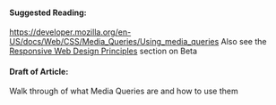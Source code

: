 #### Suggested Reading:
<!-- Please add any articles you think might be helpful to read before writing the article -->
https://developer.mozilla.org/en-US/docs/Web/CSS/Media_Queries/Using_media_queries
Also see the [Responsive Web Design Principles](https://github.com/freeCodeCamp/freeCodeCamp/blob/staging/seed/challenges/01-responsive-web-design/responsive-web-design.json) section on Beta
#### Draft of Article:
<!-- Please add your working draft below in GitHub-flavored Markdown -->
Walk through of what Media Queries are and how to use them